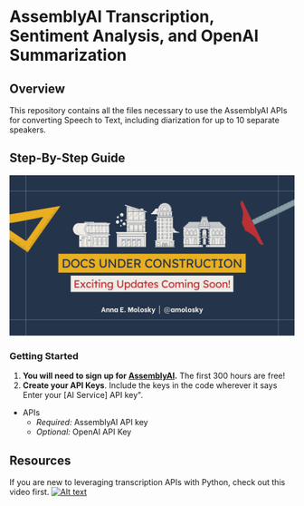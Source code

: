 # AssemblyAI Transcription, Sentiment Analysis, and OpenAI Summarization
## Overview
This repository contains all the files necessary to use the AssemblyAI APIs for converting Speech to Text, including diarization for up to 10 separate speakers. 
 
## Step-By-Step Guide
![Documentation Under Construction](https://github.com/amolosky/AssemblyAI/blob/main/Images/Anna%20E.%20Molosky%20(amolosky).svg "Under construction")
### Getting Started
1. **You will need to sign up for [AssemblyAI](%28https://www.assemblyai.com/dashboard/signup%29).** The first 300 hours are free!
2. **Create your API Keys**.  Include the keys in the code wherever it says Enter your [AI Service] API key".
- APIs
  - *Required:* AssemblyAI API key
  - *Optional:* OpenAI API Key

## Resources
If you are new to leveraging transcription APIs with Python, check out this video first.
 [![Alt text](https://img.youtube.com/vi/mYUyaKmvu6Y/hqdefault.jpg)](https://youtu.be/mYUyaKmvu6Y)

